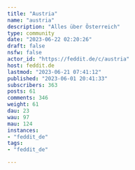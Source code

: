 ```yaml
---
title: "Austria" 
name: "austria"
description: "Alles über Österreich"
type: community
date: "2023-06-22 02:20:26"
draft: false
nsfw: false
actor_id: "https://feddit.de/c/austria"
host: feddit.de
lastmod: "2023-06-21 07:41:12"
published: "2023-06-01 20:41:33"
subscribers: 363
posts: 61
comments: 346
weight: 61
dau: 23
wau: 97
mau: 124
instances:
- "feddit_de"
tags: 
- "feddit_de"

---
```

